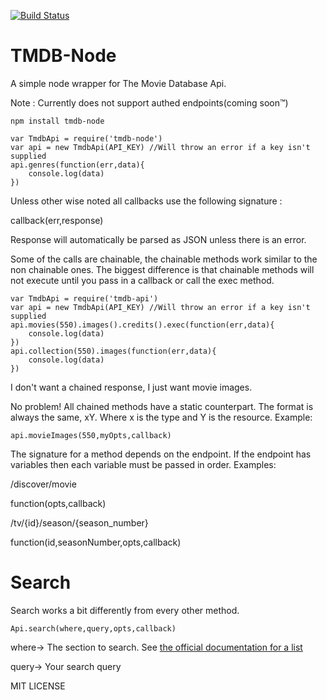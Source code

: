 [![Build Status](https://travis-ci.org/robotmayo/tmdb-node.svg?branch=master)](https://travis-ci.org/robotmayo/tmdb-node)


TMDB-Node
=========

A simple node wrapper for The Movie Database Api.

Note : Currently does not support authed endpoints(coming soon™)


`npm install tmdb-node`


    var TmdbApi = require('tmdb-node')
    var api = new TmdbApi(API_KEY) //Will throw an error if a key isn't supplied
    api.genres(function(err,data){
        console.log(data)
    })

Unless other wise noted all callbacks use the following signature :

callback(err,response)

Response will automatically be parsed as JSON unless there is an error.

Some of the calls are chainable, the chainable methods work similar to the non chainable ones.
The biggest difference is that chainable methods will not execute until you pass in a callback
or call the exec method.


    var TmdbApi = require('tmdb-api')
    var api = new TmdbApi(API_KEY) //Will throw an error if a key isn't supplied
    api.movies(550).images().credits().exec(function(err,data){
        console.log(data)
    })
    api.collection(550).images(function(err,data){
        console.log(data)
    })

I don't want a chained response, I just want movie images.

No problem! All chained methods have a static counterpart. The format is always the same, xY. Where x is the type and Y is the resource. Example:

    api.movieImages(550,myOpts,callback)

The signature for a method depends on the endpoint. If the endpoint has variables then each variable must be passed in order. Examples:

/discover/movie

function(opts,callback)

/tv/{id}/season/{season_number}

function(id,seasonNumber,opts,callback)

Search
======
Search works a bit differently from every other method.

    Api.search(where,query,opts,callback)

where-> The section to search. See [the official documentation for a list](http://docs.themoviedb.apiary.io/)

query-> Your search query


MIT LICENSE
